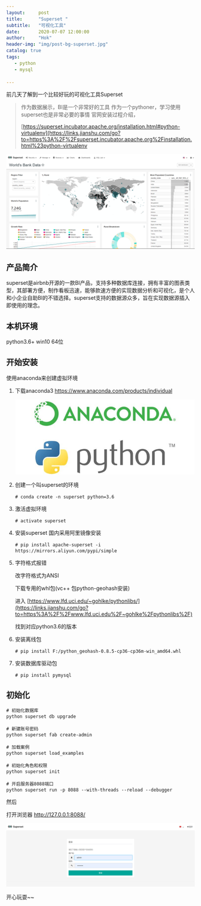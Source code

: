 ```yaml
---
layout:     post
title:      "Superset "
subtitle:   "可视化工具"
date:       2020-07-07 12:00:00
author:     "Hok"
header-img: "img/post-bg-superset.jpg"
catalog: true
tags:
   - python
   - mysql
   
---
```


前几天了解到一个比较好玩的可视化工具Superset

> 作为数据展示，BI是一个非常好的工具
> 作为一个pythoner，学习使用superset也是非常必要的事情
> 官网安装过程介绍，
>
> [https://superset.incubator.apache.org/installation.html#python-virtualenv](https://links.jianshu.com/go?to=https%3A%2F%2Fsuperset.incubator.apache.org%2Finstallation.html%23python-virtualenv

![post-in-superset](/img/post-in-superset.jpg)

## 产品简介

superset是airbnb开源的一款BI产品，支持多种数据库连接，拥有丰富的图表类型，其部署方便，制作看板迅速，能够款速方便的实现数据分析和可视化，是个人和小企业自助BI的不错选择。superset支持的数据源众多，旨在实现数据源插入即使用的理念。

## 本机环境

python3.6+
win10 64位

## 开始安装

使用anaconda来创建虚拟环境

1. 下载anaconda3 https://www.anaconda.com/products/individual

   ![post-superset-anaconda](\img\in-post\post-superset-anaconda.jpg)

2. 创建一个叫superset的环境

   ```
   # conda create -n superset python=3.6
   ```

3. 激活虚拟环境

   ```
   # activate superset
   ```

4. 安装superset
   国内采用阿里镜像安装

   ```
   # pip install apache-superset -i https://mirrors.aliyun.com/pypi/simple
   ```

5. 字符格式报错

   改字符格式为ANSI

   下载专用的whl包(vc++ 包python-geohash安装)

   进入 [https://www.lfd.uci.edu/~gohlke/pythonlibs/](https://links.jianshu.com/go?to=https%3A%2F%2Fwww.lfd.uci.edu%2F~gohlke%2Fpythonlibs%2F)

   找到对应python3.6的版本

6. 安装离线包

   ```
   # pip install F:/python_geohash-0.8.5-cp36-cp36m-win_amd64.whl
   ```

7. 安装数据库驱动包

   ```
   # pip install pymysql
   ```



## 初始化

```
# 初始化数据库
python superset db upgrade

# 新建账号密码
python superset fab create-admin

# 加载案例
python superset load_examples

# 初始化角色和权限
python superset init

# 开启服务器8088端口
python superset run -p 8088 --with-threads --reload --debugger

```

然后	

打开浏览器 http://127.0.0.1:8088/

![post-superset-ds](/img/in-post/post-superset-ds.jpg)

开心玩耍~~

